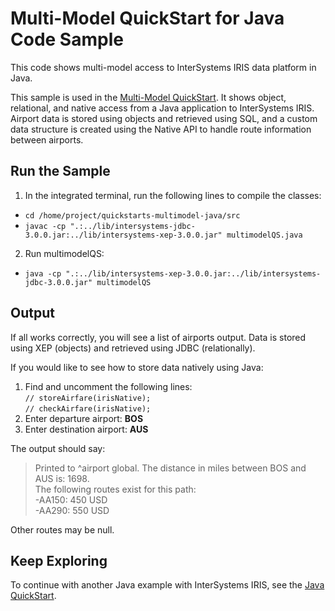 # Multi-Model QuickStart for Java Code Sample

This code shows multi-model access to InterSystems IRIS data platform in Java.

This sample is used in the [Multi-Model QuickStart](https://gettingstarted.intersystems.com/multimodel-overview/multimodel-quickstart/). 
It shows object, relational, and native access from a Java application to InterSystems IRIS. Airport data is stored using objects and retrieved using SQL, and a custom data structure is created using the Native API to handle route information between airports.

## Run the Sample

1. In the integrated terminal, run the following lines to compile the classes:

  * `cd /home/project/quickstarts-multimodel-java/src`  
  * `javac -cp ".:../lib/intersystems-jdbc-3.0.0.jar:../lib/intersystems-xep-3.0.0.jar" multimodelQS.java`  
  
2. Run multimodelQS:

  * `java -cp ".:../lib/intersystems-xep-3.0.0.jar:../lib/intersystems-jdbc-3.0.0.jar" multimodelQS`  

## Output

If all works correctly, you will see a list of airports output. Data is stored using XEP (objects) and retrieved using JDBC (relationally).  

If you would like to see how to store data natively using Java:
1. Find and uncomment the following lines:  
`// storeAirfare(irisNative);`  
`// checkAirfare(irisNative);`  
2. Enter departure airport: **BOS**
3. Enter destination airport: **AUS**

The output should say:  
>Printed to ^airport global. The distance in miles between BOS and AUS is: 1698.  
>The following routes exist for this path:  
>  -AA150: 450 USD  
>  -AA290: 550 USD 

Other routes may be null.

## Keep Exploring

To continue with another Java example with InterSystems IRIS, see the [Java QuickStart](https://gettingstarted.intersystems.com/language-quickstarts/java-quickstart/).
